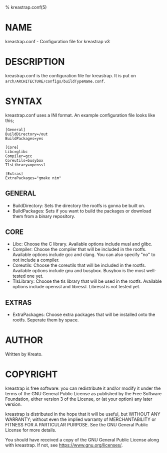 % kreastrap.conf(5)

# NAME
kreastrap.conf - Configuration file for kreastrap v3

# DESCRIPTION
kreastrap.conf is the configuration file for kreastrap. It is put on `arch/ARCHITECTURE/configs/buildTypeName.conf`.

# SYNTAX
kreastrap.conf uses a INI format.
An example configuration file looks like this;
```
[General]
BuildDirectory=/out
BuildPackages=yes

[Core]
Libc=glibc
Compiler=gcc
Coreutils=busybox
TlsLibrary=openssl

[Extras]
ExtraPackages="gmake nim"
```

## GENERAL
* BuildDirectory: Sets the directory the rootfs is gonna be built on.
* BuildPackages: Sets if you want to build the packages or download them from a binary repository.

## CORE
* Libc: Choose the C library. Available options include musl and glibc.
* Compiler: Choose the compiler that will be included in the rootfs. Available options include gcc and clang. You can also specify "no" to not include a compiler.
* Coreutils: Choose the coreutils that will be included in the rootfs. Available options include gnu and busybox. Busybox is the most well-tested one yet.
* TlsLibrary: Choose the tls library that will be used in the rootfs. Available options include openssl and libressl. Libressl is not tested yet.

## EXTRAS
* ExtraPackages: Choose extra packages that will be installed onto the rootfs. Seperate them by space.

# AUTHOR
Written by Kreato.

# COPYRIGHT
kreastrap is free software: you can redistribute it and/or modify
it under the terms of the GNU General Public License as published by
the Free Software Foundation, either version 3 of the License, or
(at your option) any later version.

kreastrap is distributed in the hope that it will be useful,
but WITHOUT ANY WARRANTY; without even the implied warranty of
MERCHANTABILITY or FITNESS FOR A PARTICULAR PURPOSE.  See the
GNU General Public License for more details.

You should have received a copy of the GNU General Public License
along with kreastrap.  If not, see <https://www.gnu.org/licenses/>.
